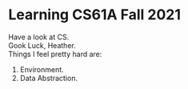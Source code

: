 # Learning CS61A Fall 2021
Have a look at CS.  
Gook Luck, Heather.  
Things I feel pretty hard are:  
1. Environment. 
2. Data Abstraction. 

